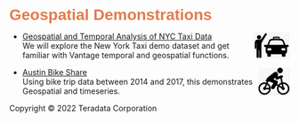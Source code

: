 <b style = 'font-size:28px;font-family:Arial;color:#E37C4D'>Geospatial Demonstrations</b>
 
* [Geospatial and Temporal Analysis of NYC Taxi Data](../UseCases/NYC-taxi-4d/NYC-taxi-4d.ipynb)<img src="../UseCases/NYC-taxi-4d/NYCTaxi_Icon.jpg" style="float: right; margin-left: 10px; height: 50px; width: auto;" />
<br>We will explore the New York Taxi demo dataset and get familiar with Vantage temporal and geospatial functions.</br>
 
* [Austin Bike Share](../UseCases/AustinBikeShare/AustinBikeShare.ipynb)<img src="../UseCases/AustinBikeShare/Austin_Bikeshare_Icon.jpg" style="float: right; margin-left: 10px; height: 50px; width: auto;" />
<br>Using bike trip data between 2014 and 2017, this demonstrates Geospatial and timeseries.</br>
 

Copyright © 2022 Teradata Corporation
